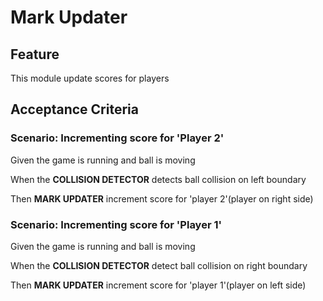 # Mark Updater

## Feature

This module update scores for players

## Acceptance Criteria

### Scenario: Incrementing score for 'Player 2'

  Given the game is running and ball is moving

  When the **COLLISION DETECTOR** detects ball collision on left boundary
  
  Then **MARK UPDATER** increment score for
  'player 2'(player on right side)
  
  ### Scenario: Incrementing score for 'Player 1'

  Given the game is running and ball is moving

  When the **COLLISION DETECTOR** detect ball collision on right boundary
  
  Then **MARK UPDATER** increment score for
  'player 1'(player on left side)
